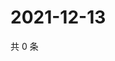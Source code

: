 # 2021-12-13

共 0 条

<!-- BEGIN WEIBO -->
<!-- 最后更新时间 Mon Dec 13 2021 10:03:49 GMT+0800 (China Standard Time) -->

<!-- END WEIBO -->
